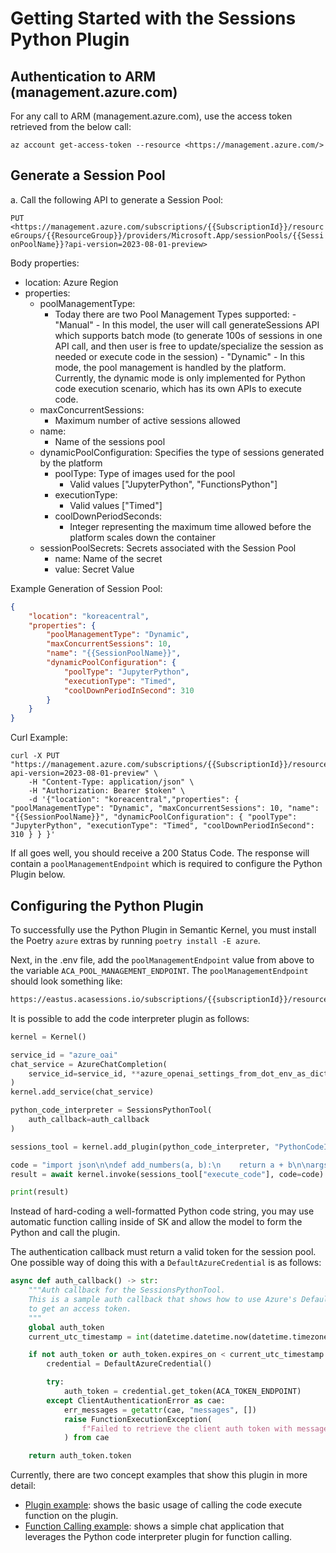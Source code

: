 # Getting Started with the Sessions Python Plugin

## Authentication to ARM (management.azure.com)

For any call to ARM (management.azure.com), use the access token retrieved from the below call:

```az account get-access-token --resource <https://management.azure.com/>```

## Generate a Session Pool

a. Call the following API to generate a Session Pool:

```PUT <https://management.azure.com/subscriptions/{{SubscriptionId}}/resourceGroups/{{ResourceGroup}}/providers/Microsoft.App/sessionPools/{{SessionPoolName}}?api-version=2023-08-01-preview>```

Body properties:

- location: Azure Region
- properties:
  - poolManagementType:
    - Today there are two Pool Management Types supported:
           - "Manual"
                - In this model, the user will call generateSessions API which supports batch mode (to generate 100s of sessions in one API call, and then user is free to update/specialize the session as needed or execute code in the session)
           - "Dynamic"
                - In this mode, the pool management is handled by the platform. Currently, the dynamic mode is only implemented for Python code execution scenario, which has its own APIs to execute code.
  - maxConcurrentSessions:
    - Maximum number of active sessions allowed
  - name:
    - Name of the sessions pool
  - dynamicPoolConfiguration: Specifies the type of sessions generated by the platform
    - poolType: Type of images used for the pool
      - Valid values ["JupyterPython", "FunctionsPython"]
    - executionType:
      - Valid values ["Timed"]
    - coolDownPeriodSeconds:
      - Integer representing the maximum time allowed before the platform scales down the container
  - sessionPoolSecrets: Secrets associated with the Session Pool
    - name: Name of the secret
    - value: Secret Value

Example Generation of Session Pool:

```json
{
    "location": "koreacentral",
    "properties": {
        "poolManagementType": "Dynamic",
        "maxConcurrentSessions": 10,
        "name": "{{SessionPoolName}}",
        "dynamicPoolConfiguration": {
            "poolType": "JupyterPython",
            "executionType": "Timed",
            "coolDownPeriodInSecond": 310
        }
    }
}
```

Curl Example:

```curl
curl -X PUT "https://management.azure.com/subscriptions/{{SubscriptionId}}/resourceGroups/{{ResourceGroup}}/providers/Microsoft.App/sessionPools/{{SessionPoolName}}?api-version=2023-08-01-preview" \
    -H "Content-Type: application/json" \
    -H "Authorization: Bearer $token" \
    -d '{"location": "koreacentral","properties": { "poolManagementType": "Dynamic", "maxConcurrentSessions": 10, "name": "{{SessionPoolName}}", "dynamicPoolConfiguration": { "poolType": "JupyterPython", "executionType": "Timed", "coolDownPeriodInSecond": 310 } } }'
```

If all goes well, you should receive a 200 Status Code. The response will contain a `poolManagementEndpoint` which is required to configure the Python Plugin below.

## Configuring the Python Plugin

To successfully use the Python Plugin in Semantic Kernel, you must install the Poetry `azure` extras by running `poetry install -E azure`.

Next, in the .env file, add the `poolManagementEndpoint` value from above to the variable `ACA_POOL_MANAGEMENT_ENDPOINT`. The `poolManagementEndpoint` should look something like:

```html
https://eastus.acasessions.io/subscriptions/{{subscriptionId}}/resourceGroups/{{resourceGroup}}/sessionPools/{{sessionPool}}/python/execute
```

It is possible to add the code interpreter plugin as follows:

```python
kernel = Kernel()

service_id = "azure_oai"
chat_service = AzureChatCompletion(
    service_id=service_id, **azure_openai_settings_from_dot_env_as_dict(include_api_version=True)
)
kernel.add_service(chat_service)

python_code_interpreter = SessionsPythonTool(
    auth_callback=auth_callback
)

sessions_tool = kernel.add_plugin(python_code_interpreter, "PythonCodeInterpreter")

code = "import json\n\ndef add_numbers(a, b):\n    return a + b\n\nargs = '{\"a\": 1, \"b\": 1}'\nargs_dict = json.loads(args)\nprint(add_numbers(args_dict['a'], args_dict['b']))"
result = await kernel.invoke(sessions_tool["execute_code"], code=code)

print(result)
```

Instead of hard-coding a well-formatted Python code string, you may use automatic function calling inside of SK and allow the model to form the Python and call the plugin.

The authentication callback must return a valid token for the session pool. One possible way of doing this with a `DefaultAzureCredential` is as follows:

```python
async def auth_callback() -> str:
    """Auth callback for the SessionsPythonTool.
    This is a sample auth callback that shows how to use Azure's DefaultAzureCredential
    to get an access token.
    """
    global auth_token
    current_utc_timestamp = int(datetime.datetime.now(datetime.timezone.utc).timestamp())

    if not auth_token or auth_token.expires_on < current_utc_timestamp:
        credential = DefaultAzureCredential()

        try:
            auth_token = credential.get_token(ACA_TOKEN_ENDPOINT)
        except ClientAuthenticationError as cae:
            err_messages = getattr(cae, "messages", [])
            raise FunctionExecutionException(
                f"Failed to retrieve the client auth token with messages: {' '.join(err_messages)}"
            ) from cae

    return auth_token.token
```

Currently, there are two concept examples that show this plugin in more detail:

- [Plugin example](../../../samples/concepts/plugins/azure_python_code_interpreter.py): shows the basic usage of calling the code execute function on the plugin.
- [Function Calling example](../../../samples/concepts/auto_function_calling/azure_python_code_interpreter_function_calling.py): shows a simple chat application that leverages the Python code interpreter plugin for function calling.
